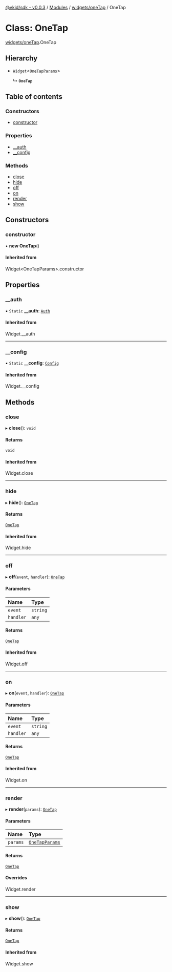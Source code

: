 [@vkid/sdk - v0.0.3](../README.md) / [Modules](../modules.md) / [widgets/oneTap](../modules/widgets_oneTap.md) / OneTap

# Class: OneTap

[widgets/oneTap](../modules/widgets_oneTap.md).OneTap

## Hierarchy

- `Widget`<[`OneTapParams`](../interfaces/widgets_oneTap.OneTapParams.md)\>

  ↳ **`OneTap`**

## Table of contents

### Constructors

- [constructor](widgets_oneTap.OneTap.md#constructor)

### Properties

- [\_\_auth](widgets_oneTap.OneTap.md#__auth)
- [\_\_config](widgets_oneTap.OneTap.md#__config)

### Methods

- [close](widgets_oneTap.OneTap.md#close)
- [hide](widgets_oneTap.OneTap.md#hide)
- [off](widgets_oneTap.OneTap.md#off)
- [on](widgets_oneTap.OneTap.md#on)
- [render](widgets_oneTap.OneTap.md#render)
- [show](widgets_oneTap.OneTap.md#show)

## Constructors

### constructor

• **new OneTap**()

#### Inherited from

Widget<OneTapParams\>.constructor

## Properties

### \_\_auth

▪ `Static` **\_\_auth**: [`Auth`](auth.Auth.md)

#### Inherited from

Widget.\_\_auth

___

### \_\_config

▪ `Static` **\_\_config**: [`Config`](core_config.Config.md)

#### Inherited from

Widget.\_\_config

## Methods

### close

▸ **close**(): `void`

#### Returns

`void`

#### Inherited from

Widget.close

___

### hide

▸ **hide**(): [`OneTap`](widgets_oneTap.OneTap.md)

#### Returns

[`OneTap`](widgets_oneTap.OneTap.md)

#### Inherited from

Widget.hide

___

### off

▸ **off**(`event`, `handler`): [`OneTap`](widgets_oneTap.OneTap.md)

#### Parameters

| Name | Type |
| :------ | :------ |
| `event` | `string` |
| `handler` | `any` |

#### Returns

[`OneTap`](widgets_oneTap.OneTap.md)

#### Inherited from

Widget.off

___

### on

▸ **on**(`event`, `handler`): [`OneTap`](widgets_oneTap.OneTap.md)

#### Parameters

| Name | Type |
| :------ | :------ |
| `event` | `string` |
| `handler` | `any` |

#### Returns

[`OneTap`](widgets_oneTap.OneTap.md)

#### Inherited from

Widget.on

___

### render

▸ **render**(`params`): [`OneTap`](widgets_oneTap.OneTap.md)

#### Parameters

| Name | Type |
| :------ | :------ |
| `params` | [`OneTapParams`](../interfaces/widgets_oneTap.OneTapParams.md) |

#### Returns

[`OneTap`](widgets_oneTap.OneTap.md)

#### Overrides

Widget.render

___

### show

▸ **show**(): [`OneTap`](widgets_oneTap.OneTap.md)

#### Returns

[`OneTap`](widgets_oneTap.OneTap.md)

#### Inherited from

Widget.show
